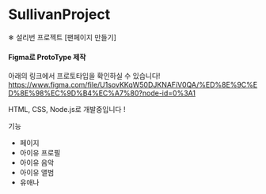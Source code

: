 # SullivanProject
❄ 설리번 프로젝트 [팬페이지 만들기] 

#### Figma로 ProtoType 제작
아래의 링크에서 프로토타입을 확인하실 수 있습니다! 
https://www.figma.com/file/U1sovKKqW50DJKNAFiV0QA/%ED%8E%9C%ED%8E%98%EC%9D%B4%EC%A7%80?node-id=0%3A1

HTML, CSS, Node.js로 개발중입니다 !

기능 
- 페이지 
- 아이유 프로필
- 아이유 음악
- 아이유 앨범
- 유애나
